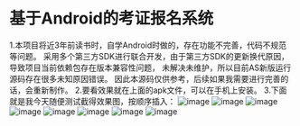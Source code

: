# 基于Android的考证报名系统

  1.本项目将近3年前读书时，自学Android时做的，存在功能不完善，代码不规范等问题。
采用多个第三方SDK进行联合开发，由于第三方SDK的更新换代原因，导致项目当前依赖包存在版本兼容性问题，
未解决未维护，所以目前AS新版运行源码存在很多未知原因错误。
因此本源码仅供参考，后续如果我需要进行完善的话，会重新制作。
  2.要看效果就在上面的apk文件，可以在手机上安装。
  3.下面就是我今天随便测试截得效果图，按顺序插入：
![image](https://github.com/GuiZhouAndroid/SigupSystem/blob/master/Picture/1.jpg)
![image](https://github.com/GuiZhouAndroid/SigupSystem/blob/master/Picture/2.jpg)
![image](https://github.com/GuiZhouAndroid/SigupSystem/blob/master/Picture/3.jpg)
![image](https://github.com/GuiZhouAndroid/SigupSystem/blob/master/Picture/4.jpg)
![image](https://github.com/GuiZhouAndroid/SigupSystem/blob/master/Picture/5.jpg)
![image](https://github.com/GuiZhouAndroid/SigupSystem/blob/master/Picture/6.jpg)
![image](https://github.com/GuiZhouAndroid/SigupSystem/blob/master/Picture/7.jpg)
![image](https://github.com/GuiZhouAndroid/SigupSystem/blob/master/Picture/8.jpg)
